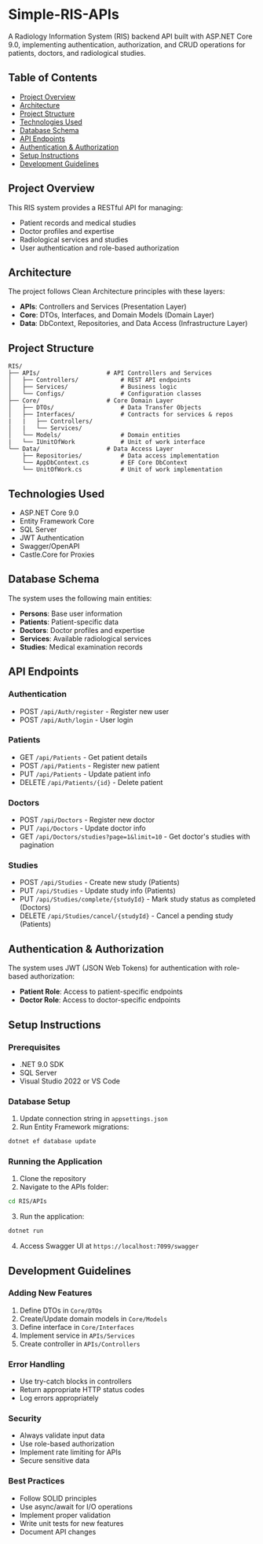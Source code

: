 # Simple-RIS-APIs

A Radiology Information System (RIS) backend API built with ASP.NET Core 9.0, implementing authentication, authorization, and CRUD operations for patients, doctors, and radiological studies.

## Table of Contents

- [Project Overview](#project-overview)
- [Architecture](#architecture)
- [Project Structure](#project-structure)
- [Technologies Used](#technologies-used)
- [Database Schema](#database-schema)
- [API Endpoints](#api-endpoints)
- [Authentication & Authorization](#authentication--authorization)
- [Setup Instructions](#setup-instructions)
- [Development Guidelines](#development-guidelines)

## Project Overview

This RIS system provides a RESTful API for managing:

- Patient records and medical studies
- Doctor profiles and expertise
- Radiological services and studies
- User authentication and role-based authorization

## Architecture

The project follows Clean Architecture principles with these layers:

- **APIs**: Controllers and Services (Presentation Layer)
- **Core**: DTOs, Interfaces, and Domain Models (Domain Layer)
- **Data**: DbContext, Repositories, and Data Access (Infrastructure Layer)

## Project Structure

```
RIS/
├── APIs/                   # API Controllers and Services
│   ├── Controllers/            # REST API endpoints
│   ├── Services/               # Business logic
│   └── Configs/                # Configuration classes
├── Core/                   # Core Domain Layer
│   ├── DTOs/                   # Data Transfer Objects
│   ├── Interfaces/             # Contracts for services & repos
|   |   ├── Controllers/
│   |   └── Services/
│   └── Models/                 # Domain entities
|   └── IUnitOfWork             # Unit of work interface
└── Data/                   # Data Access Layer
    ├── Repositories/           # Data access implementation
    └── AppDbContext.cs         # EF Core DbContext
    └── UnitOfWork.cs           # Unit of work implementation
```

## Technologies Used

- ASP.NET Core 9.0
- Entity Framework Core
- SQL Server
- JWT Authentication
- Swagger/OpenAPI
- Castle.Core for Proxies

## Database Schema

The system uses the following main entities:

- **Persons**: Base user information
- **Patients**: Patient-specific data
- **Doctors**: Doctor profiles and expertise
- **Services**: Available radiological services
- **Studies**: Medical examination records

## API Endpoints

### Authentication

- POST `/api/Auth/register` - Register new user
- POST `/api/Auth/login` - User login

### Patients

- GET `/api/Patients` - Get patient details
- POST `/api/Patients` - Register new patient
- PUT `/api/Patients` - Update patient info
- DELETE `/api/Patients/{id}` - Delete patient

### Doctors

- POST `/api/Doctors` - Register new doctor
- PUT `/api/Doctors` - Update doctor info
- GET `/api/Doctors/studies?page=1&limit=10` - Get doctor's studies with pagination

### Studies

- POST `/api/Studies` - Create new study (Patients)
- PUT `/api/Studies` - Update study info (Patients)
- PUT `/api/Studies/complete/{studyId}` - Mark study status as completed (Doctors)
- DELETE `/api/Studies/cancel/{studyId}` - Cancel a pending study (Patients)

## Authentication & Authorization

The system uses JWT (JSON Web Tokens) for authentication with role-based authorization:

- **Patient Role**: Access to patient-specific endpoints
- **Doctor Role**: Access to doctor-specific endpoints

## Setup Instructions

### Prerequisites

- .NET 9.0 SDK
- SQL Server
- Visual Studio 2022 or VS Code

### Database Setup

1. Update connection string in `appsettings.json`
2. Run Entity Framework migrations:

```bash
dotnet ef database update
```

### Running the Application

1. Clone the repository
2. Navigate to the APIs folder:

```bash
cd RIS/APIs
```

3. Run the application:

```bash
dotnet run
```

4. Access Swagger UI at `https://localhost:7099/swagger`

## Development Guidelines

### Adding New Features

1. Define DTOs in `Core/DTOs`
2. Create/Update domain models in `Core/Models`
3. Define interface in `Core/Interfaces`
4. Implement service in `APIs/Services`
5. Create controller in `APIs/Controllers`

### Error Handling

- Use try-catch blocks in controllers
- Return appropriate HTTP status codes
- Log errors appropriately

### Security

- Always validate input data
- Use role-based authorization
- Implement rate limiting for APIs
- Secure sensitive data

### Best Practices

- Follow SOLID principles
- Use async/await for I/O operations
- Implement proper validation
- Write unit tests for new features
- Document API changes
